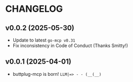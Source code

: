 # CHANGELOG

## v0.0.2 (2025-05-30)

 * Update to latest `go-mcp v0.31`
 * Fix inconsistency in Code of Conduct (Thanks Smitty!)

## v0.0.1 (2025-04-01)

 * buttplug-mcp is born!  `LLM|=> - - (__(__)`
